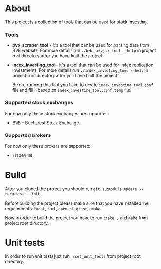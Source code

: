 # About

This project is a collection of tools that can be used for stock investing.

### Tools
- **bvb_scraper_tool** - it's a tool that can be used for parsing data from BVB website.
  For more details run `./bvb_scraper_tool --help` in project root directory after
  you have built the project.
- **index_investing_tool** - it's a tool that can be used for index replication investments.
  For more details run `./index_investing_tool --help` in project root directory after
  you have built the project.

  Before running this tool you have to create `index_investing_tool.conf` file and fill it
  based on `index_investing_tool.conf.temp` file.

### Supported stock exchanges
For now only these stock exchanges are supported:
- BVB - Bucharest Stock Exchange

### Supported brokers
For now only these brokers are supported:
- TradeVille

# Build

After you cloned the project you should run `git submodule update --recursive --init`.

Before building the project please make sure that you have installed the requirements:
`boost`, `curl`, `openssl`, `gtest`, `cmake`.

Now in order to build the project you have to run `cmake .` and `make` from project root
directory.

# Unit tests

In order to run unit tests just run `./set_unit_tests` from project root directory.
